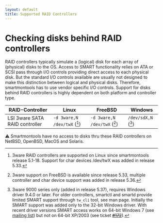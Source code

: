 ```yaml
---
layout: default
title: Supported RAID Controllers
---
```


# Checking disks behind RAID controllers

RAID controllers typically simulate a (logical) disk for each array of (physical) disks to the OS. Access to SMART functionality relies on ATA or SCSI pass through I/O controls providing direct access to each physical disk. But the standard I/O controls available are usually not designed to make this distinction between logical and physical disks. Therefore, smartmontools has to use vendor specific I/O controls. Support for disks behind RAID controllers is highly dependent on both platform and controller type. 

| RAID-Controller | Linux | FreeBSD | Windows |
| --------------- | ----- | ------- | ------- |
| LSI 3ware SATA RAID controller | `-d 3ware,N /dev/twX` ([^1]) | `-d 3ware,N /dev/twX` ([^2]) | `/dev/sdX,N` ([^3]) |

:warning: Smartmontools have no access to disks thru these RAID controllers on NetBSD, OpenBSD, MacOS and Solaris.

[^1]: 3ware RAID controllers are supported on Linux since smartmontools release 5.1-18. Support for char devices /dev/twX was added in release 5.33.
[^2]: 3ware support on FreeBSD is available since release 5.33, multiple controller and char device support was added in release 5.36.
[^3]: 3ware 9000 series only (added in release 5.37), requires Windows driver 9.4.0 or later. For older controllers, smartctl and smartd provide limited SMART support through `tw_cli` tool, see man page. Initially the SMART support was added only to the 32-bit Windows driver. With recent driver versions SMART access works on 64-bit Windows 7 (see <a class="ext-link" href="http://sourceforge.net/mailarchive/forum.php?thread_name=20110420135554.701c2163%40linux.localdomain&forum_name=smartmontools-support"><span class="icon"></span>mailing list</a>) but not on 64-bit XP/2003 (see ticket <a class="ext-link" href="https://trac.smartmontools.org/ticket/172"><span class="icon"></span>~~#172~~</a>).

